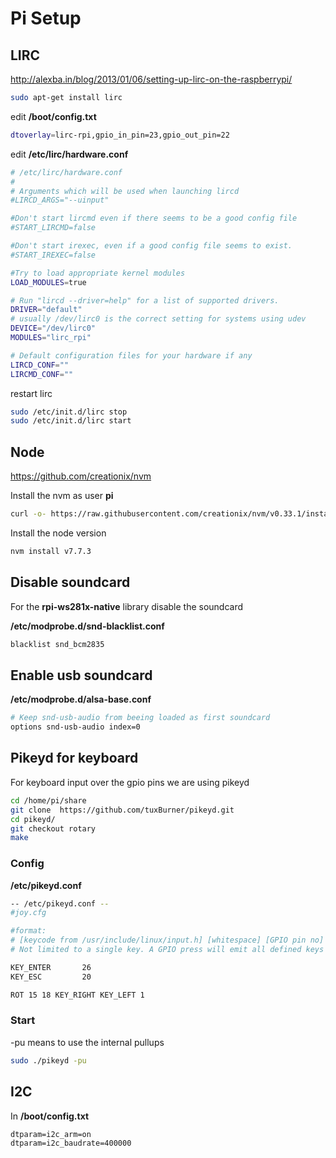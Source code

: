 # Pi Setup

## LIRC

http://alexba.in/blog/2013/01/06/setting-up-lirc-on-the-raspberrypi/

```bash
sudo apt-get install lirc
```

edit **/boot/config.txt**

```bash
dtoverlay=lirc-rpi,gpio_in_pin=23,gpio_out_pin=22
```

edit **/etc/lirc/hardware.conf**

```bash
# /etc/lirc/hardware.conf
#
# Arguments which will be used when launching lircd
#LIRCD_ARGS="--uinput"

#Don't start lircmd even if there seems to be a good config file
#START_LIRCMD=false

#Don't start irexec, even if a good config file seems to exist.
#START_IREXEC=false

#Try to load appropriate kernel modules
LOAD_MODULES=true

# Run "lircd --driver=help" for a list of supported drivers.
DRIVER="default"
# usually /dev/lirc0 is the correct setting for systems using udev
DEVICE="/dev/lirc0"
MODULES="lirc_rpi"

# Default configuration files for your hardware if any
LIRCD_CONF=""
LIRCMD_CONF=""
```

restart lirc

```bash
sudo /etc/init.d/lirc stop
sudo /etc/init.d/lirc start
```

## Node

https://github.com/creationix/nvm

Install the nvm as user **pi** 

```bash
curl -o- https://raw.githubusercontent.com/creationix/nvm/v0.33.1/install.sh | bash
```

Install the node version

```bash
nvm install v7.7.3
```

## Disable soundcard

For the **rpi-ws281x-native** library disable the soundcard

**/etc/modprobe.d/snd-blacklist.conf**

```bash
blacklist snd_bcm2835
```

## Enable usb soundcard


**/etc/modprobe.d/alsa-base.conf**

```bash
# Keep snd-usb-audio from beeing loaded as first soundcard
options snd-usb-audio index=0
```



## Pikeyd for keyboard

For keyboard input over the gpio pins we are using pikeyd

```bash
cd /home/pi/share
git clone  https://github.com/tuxBurner/pikeyd.git
cd pikeyd/
git checkout rotary
make
```

### Config

**/etc/pikeyd.conf**

```bash
-- /etc/pikeyd.conf --
#joy.cfg

#format:
# [keycode from /usr/include/linux/input.h] [whitespace] [GPIO pin no]
# Not limited to a single key. A GPIO press will emit all defined keys in order.

KEY_ENTER       26
KEY_ESC         20

ROT 15 18 KEY_RIGHT KEY_LEFT 1
```

### Start

-pu means to use the internal pullups

```bash
sudo ./pikeyd -pu
```

## I2C

In **/boot/config.txt**

```
dtparam=i2c_arm=on
dtparam=i2c_baudrate=400000
```